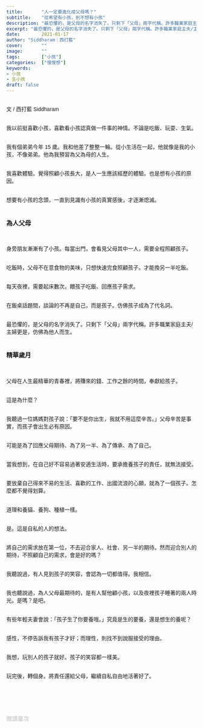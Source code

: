 ```yaml
---
title:       "人一定要進化成父母嗎？"
subtitle:    "從希望有小孩，到不想有小孩"
description: "最恐懼的，是父母的名字消失了。只剩下「父母」兩字代稱。許多職業家庭主夫/主婦更是，仿佛為他人而生..."
excerpt: "最恐懼的，是父母的名字消失了。只剩下「父母」兩字代稱。許多職業家庭主夫/主婦更是，仿佛為他人而生..."
date:        2021-01-17
author: "Siddharam｜西打藍"
cover:       ""
image:       ""
tags:        ["小孩"]
categories:  ["慢慢想"]
keywords:
- 小孩
- 生小孩
draft: false
---
```


<article style="font-family: 'Noto Sans TC', '微軟正黑體', sans-serif; font-weight: 300;">

<br>文 / 西打藍 Siddharam<br><br>


我以前挺喜歡小孩，喜歡看小孩認真做一件事的神情。不論是吃飯、玩耍、生氣。<br><br>

我有個弟弟今年 15 歲。我和他差了整整一輪。從小生活在一起，他就像是我的小孩，不像弟弟。他為我預習為父為母的人生。<br><br>

我喜歡體驗。覺得照顧小孩長大，是人一生應該經歷的體驗。也是想有小孩的原因。<br><br>

想要有小孩的念頭，一直到見識有小孩的真實感後，才逐漸熄滅。<br><br>

<h3 class="article-h1-color">為人父母</h3><br>

身旁朋友漸漸有了小孩。每當出門，會看見父母其中一人，需要全程照顧孩子。<br><br>

吃飯時，父母不在意食物的美味，只想快速完食照顧孩子。才能換另一半吃飯。<br><br>

每天夜裡，需要起床數次。餵孩子吃飯、回應孩子需求。<br><br>

在飯桌話題間，談論的不再是自己，而是孩子。仿佛孩子成為了代名詞。<br><br>

最恐懼的，是父母的名字消失了。只剩下「父母」兩字代稱。許多職業家庭主夫/主婦更是，仿佛為他人而生。<br><br>

<h3 class="article-h1-color">精華歲月</h3><br>

父母在人生最精華的青春裡，將賺來的錢、工作之餘的時間，奉獻給孩子。<br><br>

這是為什麼？<br><br>

我聽過一位媽媽對孩子說：「要不是你出生，我就不用這麼辛苦。」父母辛苦是事實，而孩子會出生必有原因。<br><br>

可能是為了回應父母期待、為了另一半、為了傳承、為了自己。<br><br>

當我想到，在自己好不容易過著安適生活時，要承擔養孩子的責任，就無法接受。<br><br>

要放棄自己得來不易的生活、喜歡的工作、出國流浪的心願，就為了一個孩子。怎麼都不覺得划算。<br><br>

道理和養貓、養狗、種植一樣。<br><br>

是。這是自私的人的想法。<br><br>

將自己的需求放在第一位，不去迎合家人、社會、另一半的期待。然而迎合別人的期待，不照顧自己的需求，會是好的嗎？<br><br>

我聽說過，有人見到孩子的笑容，會認為一切都值得。我相信。<br><br>

我也聽說過，為人父母最期待的，是有人幫他顧小孩，以及夜裡孩子睡著的兩人時光。是嗎？是吧。<br><br>

有些年輕夫妻會說：「孩子生了你要養哦。」究竟是生的要養，還是想生的養呢？<br><br>

感性，不停告訴我有孩子才好；而理性，則找不到說服接受的理由。<br><br>

我想，玩別人的孩子就好。孩子的笑容都一樣美。<br><br>

玩完後，轉個身。將責任還給父母，繼續自私自由地活著好了。<br><br>

<br><br><br>

</article>

<div style="color: #bfbfbf; font-size: 15px;" id="busuanzi_container_page_pv">
  閱讀量<span id="busuanzi_value_page_pv"></span>次
</div>

<script src="../../js/post.js"></script>




